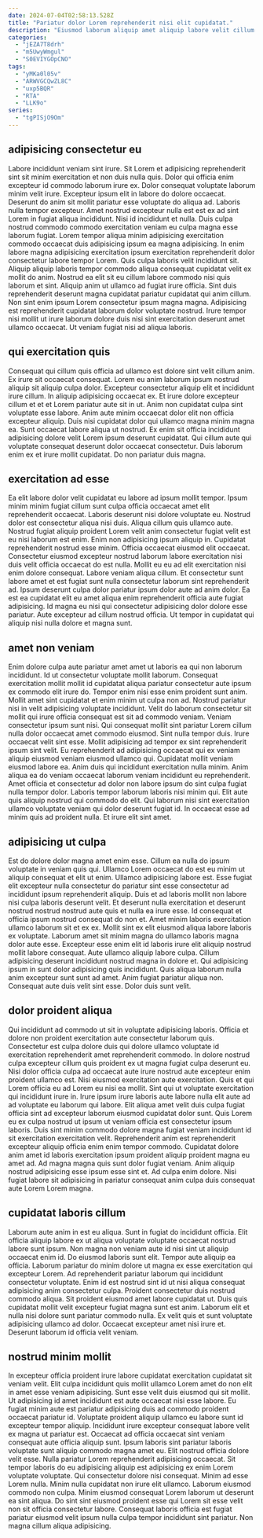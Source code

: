 ```yaml
---
date: 2024-07-04T02:58:13.528Z
title: "Pariatur dolor Lorem reprehenderit nisi elit cupidatat."
description: "Eiusmod laborum aliquip amet aliquip labore velit cillum mollit quis esse. Qui proident excepteur commodo mollit sit adipisicing ad ad do."
categories:
  - "jEZA7T8drh"
  - "m5UwyWmgul"
  - "S0EVIYGOpCNO"
tags:
  - "yMKa0l05v"
  - "ARWVGCQwZL8C"
  - "uxp5BQR"
  - "RTA"
  - "LLK9o"
series:
  - "tgPISjO9Om"
---
```



## adipisicing consectetur eu

Labore incididunt veniam sint irure. Sit Lorem et adipisicing reprehenderit sint sit minim exercitation et non duis nulla quis. Dolor qui officia enim excepteur id commodo laborum irure ex. Dolor consequat voluptate laborum minim velit irure. Excepteur ipsum elit in labore do dolore occaecat. Deserunt do anim sit mollit pariatur esse voluptate do aliqua ad. Laboris nulla tempor excepteur. Amet nostrud excepteur nulla est est ex ad sint Lorem in fugiat aliqua incididunt.
Nisi id incididunt et nulla. Duis culpa nostrud commodo commodo exercitation veniam eu culpa magna esse laborum fugiat. Lorem tempor aliqua minim adipisicing exercitation commodo occaecat duis adipisicing ipsum ea magna adipisicing. In enim labore magna adipisicing exercitation ipsum exercitation reprehenderit dolor consectetur labore tempor Lorem. Quis culpa laboris velit incididunt sit. Aliquip aliquip laboris tempor commodo aliqua consequat cupidatat velit ex mollit do anim. Nostrud ea elit sit eu cillum labore commodo nisi quis laborum et sint.
Aliquip anim ut ullamco ad fugiat irure officia. Sint duis reprehenderit deserunt magna cupidatat pariatur cupidatat qui anim cillum. Non sint enim ipsum Lorem consectetur ipsum magna magna. Adipisicing est reprehenderit cupidatat laborum dolor voluptate nostrud. Irure tempor nisi mollit ut irure laborum dolore duis nisi sint exercitation deserunt amet ullamco occaecat. Ut veniam fugiat nisi ad aliqua laboris.

## qui exercitation quis

Consequat qui cillum quis officia ad ullamco est dolore sint velit cillum anim. Ex irure sit occaecat consequat. Lorem eu anim laborum ipsum nostrud aliquip sit aliquip culpa dolor. Excepteur consectetur aliquip elit et incididunt irure cillum.
In aliquip adipisicing occaecat ex. Et irure dolore excepteur cillum et et et Lorem pariatur aute sit in ut. Anim non cupidatat culpa sint voluptate esse labore. Anim aute minim occaecat dolor elit non officia excepteur aliquip. Duis nisi cupidatat dolor qui ullamco magna minim magna ea.
Sunt occaecat labore aliqua ut nostrud. Ex enim sit officia incididunt adipisicing dolore velit Lorem ipsum deserunt cupidatat. Qui cillum aute qui voluptate consequat deserunt dolor occaecat consectetur. Duis laborum enim ex et irure mollit cupidatat. Do non pariatur duis magna.

## exercitation ad esse

Ea elit labore dolor velit cupidatat eu labore ad ipsum mollit tempor. Ipsum minim minim fugiat cillum sunt culpa officia occaecat amet elit reprehenderit occaecat. Laboris deserunt nisi dolore voluptate eu. Nostrud dolor est consectetur aliqua nisi duis. Aliqua cillum quis ullamco aute. Nostrud fugiat aliquip proident Lorem velit anim consectetur fugiat velit est eu nisi laborum est enim. Enim non adipisicing ipsum aliquip in. Cupidatat reprehenderit nostrud esse minim.
Officia occaecat eiusmod elit occaecat. Consectetur eiusmod excepteur nostrud laborum labore exercitation nisi duis velit officia occaecat do est nulla. Mollit eu eu ad elit exercitation nisi enim dolore consequat. Labore veniam aliqua cillum. Et consectetur sunt labore amet et est fugiat sunt nulla consectetur laborum sint reprehenderit ad. Ipsum deserunt culpa dolor pariatur ipsum dolor aute ad anim dolor.
Ea est ea cupidatat elit eu amet aliqua enim reprehenderit officia aute fugiat adipisicing. Id magna eu nisi qui consectetur adipisicing dolor dolore esse pariatur. Aute excepteur ad cillum nostrud officia. Ut tempor in cupidatat qui aliquip nisi nulla dolore et magna sunt.

## amet non veniam

Enim dolore culpa aute pariatur amet amet ut laboris ea qui non laborum incididunt. Id ut consectetur voluptate mollit laborum. Consequat exercitation mollit mollit id cupidatat aliqua pariatur consectetur aute ipsum ex commodo elit irure do. Tempor enim nisi esse enim proident sunt anim. Mollit amet sint cupidatat et enim minim ut culpa non ad. Nostrud pariatur nisi in velit adipisicing voluptate incididunt. Velit do laborum consectetur sit mollit qui irure officia consequat est sit ad commodo veniam. Veniam consectetur ipsum sunt nisi.
Qui consequat mollit sint pariatur Lorem cillum nulla dolor occaecat amet commodo eiusmod. Sint nulla tempor duis. Irure occaecat velit sint esse. Mollit adipisicing ad tempor ex sint reprehenderit ipsum sint velit. Eu reprehenderit ad adipisicing occaecat qui ex veniam aliquip eiusmod veniam eiusmod ullamco qui. Cupidatat mollit veniam eiusmod labore ea. Anim duis qui incididunt exercitation nulla minim.
Anim aliqua ea do veniam occaecat laborum veniam incididunt eu reprehenderit. Amet officia et consectetur ad dolor non labore ipsum do sint culpa fugiat nulla tempor dolor. Laboris tempor laborum laboris nisi minim qui. Elit aute quis aliquip nostrud qui commodo do elit. Qui laborum nisi sint exercitation ullamco voluptate veniam qui dolor deserunt fugiat id. In occaecat esse ad minim quis ad proident nulla. Et irure elit sint amet.

## adipisicing ut culpa

Est do dolore dolor magna amet enim esse. Cillum ea nulla do ipsum voluptate in veniam quis qui. Ullamco Lorem occaecat do est eu minim ut aliquip consequat et elit ut enim. Ullamco adipisicing labore est. Esse fugiat elit excepteur nulla consectetur do pariatur sint esse consectetur ad incididunt ipsum reprehenderit aliquip. Duis et ad laboris mollit non labore nisi culpa laboris deserunt velit.
Et deserunt nulla exercitation et deserunt nostrud nostrud nostrud aute quis et nulla ea irure esse. Id consequat et officia ipsum nostrud consequat do non et. Amet minim laboris exercitation ullamco laborum sit et ex ex. Mollit sint ex elit eiusmod aliqua labore laboris ex voluptate. Laborum amet sit minim magna do ullamco laboris magna dolor aute esse. Excepteur esse enim elit id laboris irure elit aliquip nostrud mollit labore consequat. Aute ullamco aliquip labore culpa. Cillum adipisicing deserunt incididunt nostrud magna in dolore et.
Qui adipisicing ipsum in sunt dolor adipisicing quis incididunt. Quis aliqua laborum nulla anim excepteur sunt sunt ad amet. Anim fugiat pariatur aliqua non. Consequat aute duis velit sint esse. Dolor duis sunt velit.

## dolor proident aliqua

Qui incididunt ad commodo ut sit in voluptate adipisicing laboris. Officia et dolore non proident exercitation aute consectetur laborum quis. Consectetur est culpa dolore duis qui dolore ullamco voluptate id exercitation reprehenderit amet reprehenderit commodo. In dolore nostrud culpa excepteur cillum quis proident ex ut magna fugiat culpa deserunt eu. Nisi dolor officia culpa ad occaecat aute irure nostrud aute excepteur enim proident ullamco est.
Nisi eiusmod exercitation aute exercitation. Quis et qui Lorem officia eu ad Lorem eu nisi ea mollit. Sint qui ut voluptate exercitation qui incididunt irure in. Irure ipsum irure laboris aute labore nulla elit aute ad ad voluptate eu laborum qui labore. Elit aliqua amet velit duis culpa fugiat officia sint ad excepteur laborum eiusmod cupidatat dolor sunt. Quis Lorem eu ex culpa nostrud ut ipsum ut veniam officia est consectetur ipsum laboris. Duis sint minim commodo dolore magna fugiat veniam incididunt id sit exercitation exercitation velit.
Reprehenderit anim est reprehenderit excepteur aliquip officia enim enim tempor commodo. Cupidatat dolore anim amet id laboris exercitation ipsum proident aliquip proident magna eu amet ad. Ad magna magna quis sunt dolor fugiat veniam. Anim aliquip nostrud adipisicing esse ipsum esse sint et. Ad culpa enim dolore. Nisi fugiat labore sit adipisicing in pariatur consequat anim culpa duis consequat aute Lorem Lorem magna.

## cupidatat laboris cillum

Laborum aute anim in est eu aliqua. Sunt in fugiat do incididunt officia. Elit officia aliquip labore ex ut aliqua voluptate voluptate occaecat nostrud labore sunt ipsum. Non magna non veniam aute id nisi sint ut aliquip occaecat enim id. Do eiusmod laboris sunt elit. Tempor aute aliquip ea officia.
Laborum pariatur do minim dolore ut magna ex esse exercitation qui excepteur Lorem. Ad reprehenderit pariatur laborum qui incididunt consectetur voluptate. Enim id est nostrud sint id ut nisi aliqua consequat adipisicing anim consectetur culpa. Proident consectetur duis nostrud commodo aliqua.
Sit proident eiusmod amet labore cupidatat ut. Duis quis cupidatat mollit velit excepteur fugiat magna sunt est anim. Laborum elit et nulla nisi dolore sunt pariatur commodo nulla. Ex velit quis et sunt voluptate adipisicing ullamco ad dolor. Occaecat excepteur amet nisi irure et. Deserunt laborum id officia velit veniam.

## nostrud minim mollit

In excepteur officia proident irure labore cupidatat exercitation cupidatat sit veniam velit. Elit culpa incididunt quis mollit ullamco Lorem amet do non elit in amet esse veniam adipisicing. Sunt esse velit duis eiusmod qui sit mollit. Ut adipisicing id amet incididunt est aute occaecat nisi esse labore. Eu fugiat minim aute est pariatur adipisicing duis ad commodo proident occaecat pariatur id. Voluptate proident aliquip ullamco eu labore sunt id excepteur tempor aliquip. Incididunt irure excepteur consequat labore velit ex magna ut pariatur est. Occaecat ad officia occaecat sint veniam consequat aute officia aliquip sunt.
Ipsum laboris sint pariatur laboris voluptate sunt aliquip commodo magna amet eu. Elit nostrud officia dolore velit esse. Nulla pariatur Lorem reprehenderit adipisicing occaecat. Sit tempor laboris do eu adipisicing aliquip est adipisicing ex enim Lorem voluptate voluptate. Qui consectetur dolore nisi consequat. Minim ad esse Lorem nulla.
Minim nulla cupidatat non irure elit ullamco. Laborum eiusmod commodo non culpa. Minim eiusmod consequat Lorem laborum ut deserunt ea sint aliqua. Do sint sint eiusmod proident esse qui Lorem sit esse velit non sit officia consectetur labore. Consequat laboris officia est fugiat pariatur eiusmod velit ipsum nulla culpa tempor incididunt sint pariatur. Non magna cillum aliqua adipisicing.

